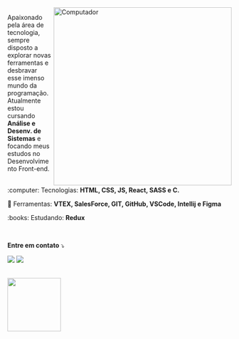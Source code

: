 <img src="https://raw.githubusercontent.com/MicaelliMedeiros/micaellimedeiros/master/image/computer-illustration.png" min-width="400px" max-width="400px" width="400px" align="right" alt="Computador">

<p align="left"> 
  Apaixonado pela área de tecnologia, sempre disposto a explorar novas ferramentas e desbravar esse imenso mundo da programação. Atualmente estou cursando <strong>Análise e Desenv. de Sistemas</strong> e focando meus estudos no Desenvolvimento Front-end.<br><br>
</p>

<p align="left">
 :computer:  Tecnologias: <strong>HTML, CSS, JS, React, SASS e C.</strong>
</p>

<p align="left">
  💼 Ferramentas: <strong>VTEX, SalesForce, GIT, GitHub, VSCode, Intellij e Figma</strong>
</p>

<p align="left">
 :books: Estudando: <strong>Redux</strong>
</p>

<br>

<p align="left">
 <strong>Entre em contato</strong> ⤵️
</p>

<p align="left">
  <a href="https://www.linkedin.com/in/jo%C3%A3o-victor-gouvea-a4a555216/" alt="Linkedin">
  <img src="https://img.shields.io/badge/-Linkedin-0e76a8?style=flat-square&logo=Linkedin&logoColor=white&link=https://www.linkedin.com/in/jo%C3%A3o-victor-gouvea-a4a555216/" /></a>

  <a href="https://www.instagram.com/joaogouvea22" alt="Instagram">
  <img src="https://img.shields.io/badge/-Instagram-DF0174?style=flat-square&labelColor=DF0174&logo=instagram&logoColor=white&link=https://www.instagram.com/joaogouvea22/"/></a>
</p>  
<br>
<div>
<img height="120em" src="https://github-readme-stats.vercel.app/api/top-langs/?username=jvgouvea&layout=compact&theme=dracula")(https://github.com/jvgouvea/github-readme-stats)"/>
</div>
